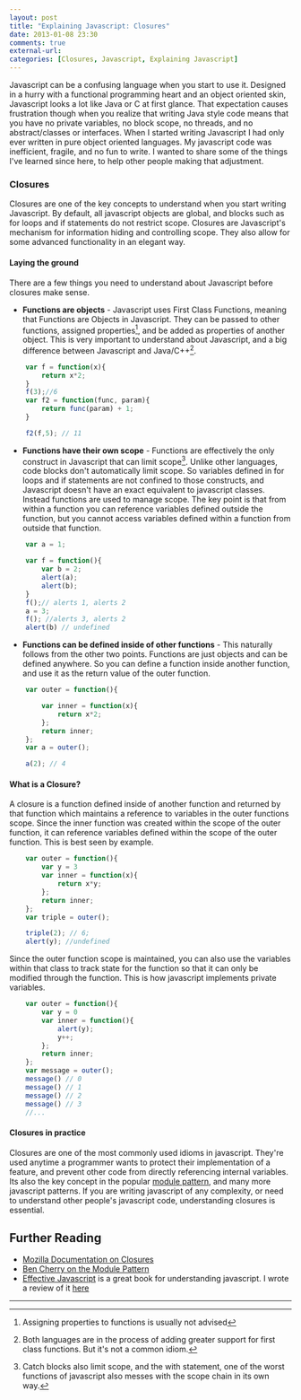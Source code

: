 ```yaml
---
layout: post
title: "Explaining Javascript: Closures"
date: 2013-01-08 23:30
comments: true
external-url: 
categories: [Closures, Javascript, Explaining Javascript]
---
```


Javascript can be a confusing language when you start to use it.  Designed in a hurry with a functional programming heart and an object oriented skin, Javascript looks a lot like Java or C at first glance.  That expectation causes frustration though when you realize that writing Java style code means that you have no private variables, no block scope, no threads, and no abstract/classes or interfaces.  When I started writing Javascript I had only ever written in pure object oriented languages.  My javascript code was inefficient, fragile, and no fun to write.  I wanted to share some of the things I've learned since here, to help other people making that adjustment.

### Closures

Closures are one of the key concepts to understand when you start writing Javascript.  By default, all javascript objects are global, and blocks such as for loops and if statements do not restrict scope.  Closures are Javascript's mechanism for information hiding and controlling scope.  They also allow for some advanced functionality in an elegant way.  

<!-- more -->

#### Laying the ground

There are a few things you need to understand about Javascript before closures make sense.

- **Functions are objects** - Javascript uses First Class Functions, meaning that Functions are Objects in Javascript.  They can be passed to other functions, assigned properties[^1], and be added as properties of another object.  This is very important to understand about Javascript, and a big difference between Javascript and Java/C++[^2]. 

```javascript Functions are objects
    var f = function(x){
        return x*2;
    }
    f(3);//6
    var f2 = function(func, param){
        return func(param) + 1;
    }

    f2(f,5); // 11
```

- **Functions have their own scope** - Functions are effectively the only construct in Javascript that can limit scope[^3].  Unlike other languages, code blocks don't automatically limit scope.  So variables defined in for loops and if statements are not confined to those constructs, and Javascript doesn't have an exact equivalent to javascript classes.  Instead functions are used to manage scope.  The key point is that from within a function you can reference variables defined outside the function, but you cannot access variables defined within a function from outside that function.  

```javascript Scope Example 
    var a = 1;

    var f = function(){
        var b = 2;
        alert(a); 
        alert(b); 
    }
    f();// alerts 1, alerts 2
    a = 3;
    f(); //alerts 3, alerts 2
    alert(b) // undefined
```

- **Functions can be defined inside of other functions** - This naturally follows from the other two points.  Functions are just objects and can be defined anywhere.  So you can define a function inside another function, and use it as the return value of the outer function.  

```javascript Inner Function Example
    var outer = function(){

        var inner = function(x){
            return x*2;
        };
        return inner;
    };
    var a = outer();

    a(2); // 4
```



#### What is a Closure?

A closure is a function defined inside of another function and returned by that function which maintains a reference to variables in the outer functions scope.  Since the inner function was created within the scope of the outer function, it can reference variables defined within the scope of the outer function.  This is best seen by example.

```javascript Closure Example
    var outer = function(){
        var y = 3
        var inner = function(x){
            return x*y;
        };
        return inner;
    };
    var triple = outer();

    triple(2); // 6;
    alert(y); //undefined
```

Since the outer function scope is maintained, you can also use the variables within that class to track state for the function so that it can only be modified through the function.  This is how javascript implements private variables.  

```javascript Private Variable Example
    var outer = function(){
        var y = 0
        var inner = function(){
            alert(y);
            y++;
        };
        return inner;
    };
    var message = outer();
    message() // 0
    message() // 1
    message() // 2
    message() // 3
    //...
```

#### Closures in practice

Closures are one of the most commonly used idioms in javascript.  They're used anytime a programmer wants to protect their implementation of a feature, and prevent other code from directly referencing internal variables.  Its also the key concept in the popular [module pattern][module], and many more javascript patterns.  If you are writing javascript of any complexity, or need to understand other people's javascript code, understanding closures is essential.

## Further Reading

- [Mozilla Documentation on Closures][mdnclosures]
- [Ben Cherry on the Module Pattern][module]
- [Effective Javascript][effectivejs] is a great book for understanding javascript.  I wrote a review of it [here][effectivejsreview]

---


[^1]: Assigning properties to functions is usually not advised
[^2]: Both languages are in the process of adding greater support for first class functions.  But it's not a common idiom.
[^3]: Catch blocks also limit scope, and the with statement, one of the worst functions of javascript also messes with the scope chain in its own way.


[module]: http://www.adequatelygood.com/2010/3/JavaScript-Module-Pattern-In-Depth
[mdnclosures]: https://developer.mozilla.org/en-US/docs/JavaScript/Guide/Closures
[effectivejs]: http://www.amazon.com/Effective-JavaScript-Specific-Software-Development/dp/0321812182
[effectivejsreview]: http://benmccormick.org/blog/2013/01/06/book-review-effective-javascript/